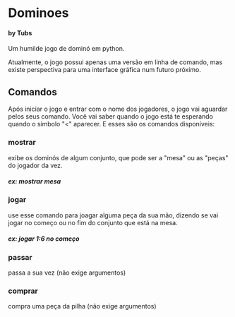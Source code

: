 # Dominoes
#### by Tubs

Um humilde jogo de dominó em python.

Atualmente, o jogo possui apenas uma versão em linha de comando, mas existe perspectiva para uma interface gráfica num futuro próximo.

## Comandos

Após iniciar o jogo e entrar com o nome dos jogadores, o jogo vai aguardar pelos seus comando. Você vai saber quando o jogo está te esperando quando o símbolo "<" aparecer. E esses são os comandos disponíveis:

### mostrar

exibe os dominós de algum conjunto, que pode ser a "mesa" ou as "peças" do jogador da vez.
##### ex: mostrar mesa

### jogar

use esse comando para joagar alguma peça da sua mão, dizendo se vai jogar no começo ou no fim do conjunto que está na mesa.
##### ex: jogar 1:6 no começo

### passar

passa a sua vez (não exige argumentos)

### comprar 

compra uma peça da pilha (não exige argumentos)
